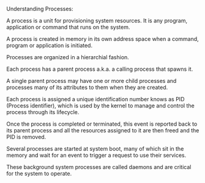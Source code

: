 Understanding Processes: 

A process is a unit for provisioning system resources.
It is any program, application or command that runs on
the system.

A process is created in memory in its own address space
when a command, program or application is initiated.

Processes are organized in a hierarchial fashion.

Each process has a parent process a.k.a. a calling
process that spawns it.

A single parent process may have one or more child
processes and processes many of its attributes to
them when they are created.

Each process is assigned a unique identification number
knows as PID (Process identifier), which is used by the
kernel to manage and control the process through its
lifecycle.

Once the process is completed or terminated, this event
is reported back to its parent process and all the
resources assigned to it are then freed and the PID
is removed.

Several processes are started at system boot, many of
which sit in the memory and wait for an event to trigger
a request to use their services.

These background system processes are called daemons
and are critical for the system to operate.











